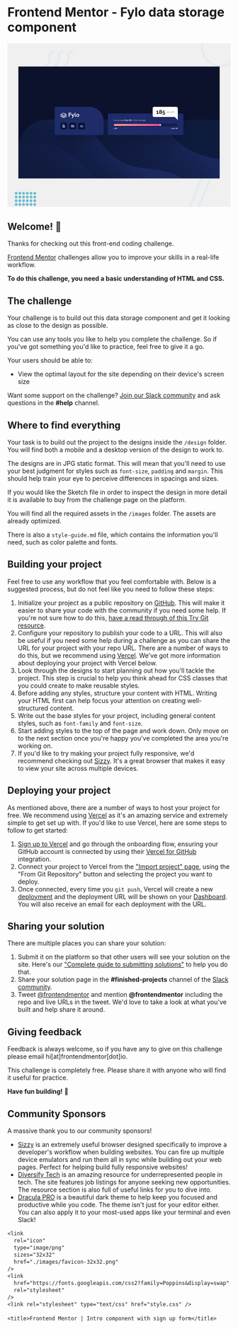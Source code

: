 # Frontend Mentor - Fylo data storage component

![Design preview for the Fylo data storage component coding challenge](./design/desktop-preview.jpg)

## Welcome! 👋

Thanks for checking out this front-end coding challenge.

[Frontend Mentor](https://www.frontendmentor.io) challenges allow you to improve your skills in a real-life workflow.

**To do this challenge, you need a basic understanding of HTML and CSS.**

## The challenge

Your challenge is to build out this data storage component and get it looking as close to the design as possible.

You can use any tools you like to help you complete the challenge. So if you've got something you'd like to practice, feel free to give it a go.

Your users should be able to:

- View the optimal layout for the site depending on their device's screen size

Want some support on the challenge? [Join our Slack community](https://www.frontendmentor.io/slack) and ask questions in the **#help** channel.

## Where to find everything

Your task is to build out the project to the designs inside the `/design` folder. You will find both a mobile and a desktop version of the design to work to. 

The designs are in JPG static format. This will mean that you'll need to use your best judgment for styles such as `font-size`, `padding` and `margin`. This should help train your eye to perceive differences in spacings and sizes.

If you would like the Sketch file in order to inspect the design in more detail it is available to buy from the challenge page on the platform.

You will find all the required assets in the `/images` folder. The assets are already optimized.

There is also a `style-guide.md` file, which contains the information you'll need, such as color palette and fonts.

## Building your project

Feel free to use any workflow that you feel comfortable with. Below is a suggested process, but do not feel like you need to follow these steps:

1. Initialize your project as a public repository on [GitHub](https://github.com/). This will make it easier to share your code with the community if you need some help. If you're not sure how to do this, [have a read through of this Try Git resource](https://try.github.io/).
2. Configure your repository to publish your code to a URL. This will also be useful if you need some help during a challenge as you can share the URL for your project with your repo URL. There are a number of ways to do this, but we recommend using [Vercel](https://bit.ly/fem-vercel). We've got more information about deploying your project with Vercel below.
3. Look through the designs to start planning out how you'll tackle the project. This step is crucial to help you think ahead for CSS classes that you could create to make reusable styles.
4. Before adding any styles, structure your content with HTML. Writing your HTML first can help focus your attention on creating well-structured content.
5. Write out the base styles for your project, including general content styles, such as `font-family` and `font-size`.
6. Start adding styles to the top of the page and work down. Only move on to the next section once you're happy you've completed the area you're working on.
7. If you'd like to try making your project fully responsive, we'd recommend checking out [Sizzy](https://bit.ly/fm-sizzy). It's a great browser that makes it easy to view your site across multiple devices.

## Deploying your project

As mentioned above, there are a number of ways to host your project for free. We recommend using [Vercel](https://bit.ly/fem-vercel) as it's an amazing service and extremely simple to get set up with. If you'd like to use Vercel, here are some steps to follow to get started:

1. [Sign up to Vercel](https://bit.ly/fem-vercel-signup) and go through the onboarding flow, ensuring your GitHub account is connected by using their [Vercel for GitHub](https://vercel.com/docs/v2/git-integrations/vercel-for-github) integration.
2. Connect your project to Vercel from the ["Import project" page](https://vercel.com/import), using the "From Git Repository" button and selecting the project you want to deploy.
3. Once connected, every time you `git push`, Vercel will create a new [deployment](https://vercel.com/docs/v2/platform/deployments) and the deployment URL will be shown on your [Dashboard](https://vercel.com/dashboard). You will also receive an email for each deployment with the URL.

## Sharing your solution

There are multiple places you can share your solution:

1. Submit it on the platform so that other users will see your solution on the site. Here's our ["Complete guide to submitting solutions"](https://medium.com/frontend-mentor/a-complete-guide-to-submitting-solutions-on-frontend-mentor-ac6384162248) to help you do that.
2. Share your solution page in the **#finished-projects** channel of the [Slack community](https://www.frontendmentor.io/slack).
3. Tweet [@frontendmentor](https://twitter.com/frontendmentor) and mention **@frontendmentor** including the repo and live URLs in the tweet. We'd love to take a look at what you've built and help share it around.

## Giving feedback

Feedback is always welcome, so if you have any to give on this challenge please email hi[at]frontendmentor[dot]io.

This challenge is completely free. Please share it with anyone who will find it useful for practice.

**Have fun building!** 🚀

## Community Sponsors

A massive thank you to our community sponsors!

- [Sizzy](https://bit.ly/fm-sizzy) is an extremely useful browser designed specifically to improve a developer's workflow when building websites. You can fire up multiple device emulators and run them all in sync while building out your web pages. Perfect for helping build fully responsive websites!
- [Diversify Tech](https://bit.ly/fem-diversify-tech) is an amazing resource for underrepresented people in tech. The site features job listings for anyone seeking new opportunities. The resource section is also full of useful links for you to dive into.
- [Dracula PRO](https://bit.ly/fem-dracula) is a beautiful dark theme to help keep you focused and productive while you code. The theme isn't just for your editor either. You can also apply it to your most-used apps like your terminal and even Slack!



<!DOCTYPE html>
<html lang="en">
  <head>
    <meta charset="UTF-8" />
    <meta name="viewport" content="width=device-width, initial-scale=1.0" />
    <!-- displays site properly based on user's device -->

    <link
      rel="icon"
      type="image/png"
      sizes="32x32"
      href="./images/favicon-32x32.png"
    />
    <link
      href="https://fonts.googleapis.com/css2?family=Poppins&display=swap"
      rel="stylesheet"
    />
    <link rel="stylesheet" type="text/css" href="style.css" />

    <title>Frontend Mentor | Intro component with sign up form</title>
  </head>
  <body>
    <!-- 
  
   -->
    <div class="container">
      <div class="introduction">
        <h1>Learn to code by watching others</h1>
        <p>
          See how experienced developers solve problems in real-time. Watching
          scripted tutorials is great, but understanding how developers think is
          invaluable.
        </p>
      </div>

      <div class="registration">
        <div class="banner"><p><strong>Try it free 7 days</strong> then $20/mo. thereafter</p></div>
        <div class="form">
          <div class="input-form">
            <input type="text" placeholder="First Name" required>
            <p class="message">First Name cannot be empty</p>
          </div>
          <div class="input-form">
            <input type="text" placeholder="Last Name" required>
            <p class="message">Last Name cannot be empty</p>
          </div>
          <div class="input-form">
            <input type="email" placeholder="Email Address" required>
            <p class="message">Looks like this is not an email</p>
          </div>
          <div class="input-form">
            <input type="password" placeholder="Password" required>
            <p class="message">Password cannot be empty</p>
          </div>
          <button class="button">Claim your free trial </button>
          <div class="terms">By clicking the button, you are agreeing to our <strong>Terms and Services</strong></div>
        </div>
      </div>
    </div>
    <footer>
      <p class="attribution">
        Challenge by
        <a href="https://www.frontendmentor.io?ref=challenge" target="_blank"
          >Frontend Mentor</a
        >. Coded by <a href="#">Your Name Here</a>.
      </p>
    </footer>
  </body>
</html>


:root {
  --Red: hsl(0, 100%, 74%);
  --Green: hsl(154, 59%, 51%);
  --Blue: hsl(248, 32%, 49%);
  --Dark-Blue: hsl(249, 10%, 26%);
  --Grayish-Blue: hsl(246, 25%, 77%);
}

html,
body {
  margin: 0;
  height: 100%;
}

body {
  font-size: 16px;
  color: white;
  font-family: "Poppins", sans-serif;
  /* background-color: var(--Red); */
  background-color: var(--Dark-Blue);
  /* background-image: url("images/bg-intro-desktop.png"); */
  background-repeat: no-repeat;
  background-position: center;
  background-attachment: fixed;
  display: flex;
  flex-direction: column;
}

.container {
  display: inherit;
  flex: 1 0 auto;
  padding: 60px;
  border: 1px solid lawngreen;
}

.introduction {
  display: inherit;
  justify-content: center;
  align-items: center;
  flex-wrap: wrap;
  flex-direction: column;
  text-align: justify;
  padding: 55px;
  border: 2px dotted violet;
}

.introduction h1,
.introduction p {
  border: 1px solid cyan;
}

.registration {
  display: flex;
  flex-wrap: wrap;
  flex-direction: column;
  justify-content: center;
  padding: 40px;
  border: 1px solid orange;
}

.banner {
  display: inherit;
  align-items: center;
  border-radius: 15px;
  padding: 5px 100px;
  margin-top: 5em;
  margin-bottom: 20px;
  background-color: var(--Blue);
  box-shadow: 0px 10px 0px 0px rgba(22, 20, 20, 0.2);
  border: 1px solid red;
}

.form {
  display: flex;
  flex-direction: column;
  align-items: center;
  margin-top: 15px;
  background-color: white;
  border-radius: 15px;
  color: black;
  padding: 40px;
  box-shadow: 0px 10px 0px 0px rgba(22, 20, 20, 0.2);
  border: 2px dotted fuchsia;
}

.input-form{
    margin-bottom: 20px;
}

input {
  font-weight: 600;
  padding: 1.5em 2em;
  min-width: 400px;
  border-radius: 5px;
  border: 1px solid hsl(246, 25%, 77%);
  /* border: 3px solid chartreuse; */
}

.message {
  color: var(--Red);
  text-align: end;
  margin-bottom: 0;
  /* padding: 5px 15px; */
  font-size: 11px;
  font-style: italic;
}

.button {
  width: 100%;
  letter-spacing: 2px;
  text-transform: uppercase;
  border-radius: 5px;
  padding: 20px;
  border-style: none;
  outline: none;
  cursor: pointer;
  color: white;
  background-color: var(--Green);
  box-shadow: 0px 3px 0px 0px rgba(16, 150, 76, 1);
}

.terms {
  font-size: 11px;
  margin-top: 20px;
  color: var(--Grayish-Blue);
}

.terms strong {
  color: var(--Red);
  cursor: pointer;
}

footer {
  text-align: center;
  flex-shrink: 0;
  padding: 5px;
  background-color: rgba(185, 182, 211, 0.4);

  border: 1px solid blue;
}

.attribution a {
  text-decoration: none;
  color: var(--Dark-Blue);
}

.attribution a:hover {
  color: #ffce36;
}
